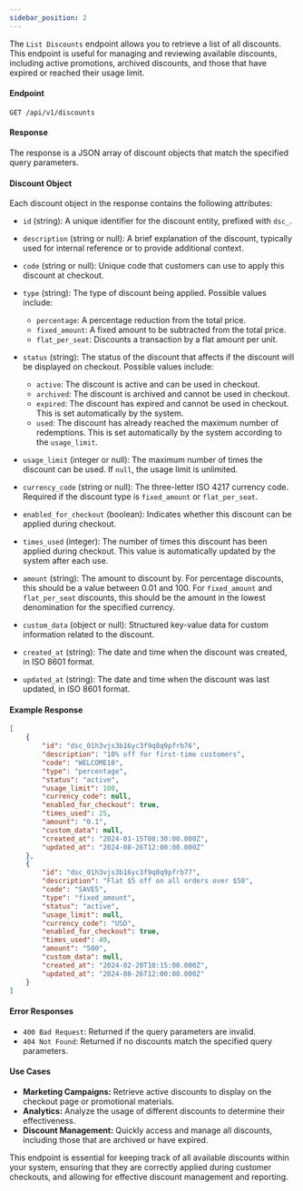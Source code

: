 ```yaml
---
sidebar_position: 2
---
```



The `List Discounts` endpoint allows you to retrieve a list of all discounts. This endpoint is useful for managing and reviewing available discounts, including active promotions, archived discounts, and those that have expired or reached their usage limit.

#### Endpoint

```http
GET /api/v1/discounts
```

#### Response

The response is a JSON array of discount objects that match the specified query parameters.

#### Discount Object

Each discount object in the response contains the following attributes:

- `id` (string): A unique identifier for the discount entity, prefixed with `dsc_`.
  
- `description` (string or null): A brief explanation of the discount, typically used for internal reference or to provide additional context.

- `code` (string or null): Unique code that customers can use to apply this discount at checkout.

- `type` (string): The type of discount being applied. Possible values include:
  - `percentage`: A percentage reduction from the total price.
  - `fixed_amount`: A fixed amount to be subtracted from the total price.
  - `flat_per_seat`: Discounts a transaction by a flat amount per unit.

- `status` (string): The status of the discount that affects if the discount will be displayed on checkout. Possible values include:
  - `active`: The discount is active and can be used in checkout.
  - `archived`: The discount is archived and cannot be used in checkout.
  - `expired`: The discount has expired and cannot be used in checkout. This is set automatically by the system.
  - `used`: The discount has already reached the maximum number of redemptions. This is set automatically by the system according to the `usage_limit`.

- `usage_limit` (integer or null): The maximum number of times the discount can be used. If `null`, the usage limit is unlimited.

- `currency_code` (string or null): The three-letter ISO 4217 currency code. Required if the discount type is `fixed_amount` or `flat_per_seat`.

- `enabled_for_checkout` (boolean): Indicates whether this discount can be applied during checkout.

- `times_used` (integer): The number of times this discount has been applied during checkout. This value is automatically updated by the system after each use.

- `amount` (string): The amount to discount by. For percentage discounts, this should be a value between 0.01 and 100. For `fixed_amount` and `flat_per_seat` discounts, this should be the amount in the lowest denomination for the specified currency.

- `custom_data` (object or null): Structured key-value data for custom information related to the discount.

- `created_at` (string): The date and time when the discount was created, in ISO 8601 format.

- `updated_at` (string): The date and time when the discount was last updated, in ISO 8601 format.

#### Example Response

```json
[
    {
        "id": "dsc_01h3vjs3b16yc3f9q8q9pfrb76",
        "description": "10% off for first-time customers",
        "code": "WELCOME10",
        "type": "percentage",
        "status": "active",
        "usage_limit": 100,
        "currency_code": null,
        "enabled_for_checkout": true,
        "times_used": 25,
        "amount": "0.1",
        "custom_data": null,
        "created_at": "2024-01-15T08:30:00.000Z",
        "updated_at": "2024-08-26T12:00:00.000Z"
    },
    {
        "id": "dsc_01h3vjs3b16yc3f9q8q9pfrb77",
        "description": "Flat $5 off on all orders over $50",
        "code": "SAVE5",
        "type": "fixed_amount",
        "status": "active",
        "usage_limit": null,
        "currency_code": "USD",
        "enabled_for_checkout": true,
        "times_used": 40,
        "amount": "500",
        "custom_data": null,
        "created_at": "2024-02-20T10:15:00.000Z",
        "updated_at": "2024-08-26T12:00:00.000Z"
    }
]
```

#### Error Responses

- `400 Bad Request`: Returned if the query parameters are invalid.
- `404 Not Found`: Returned if no discounts match the specified query parameters.

#### Use Cases

- **Marketing Campaigns:** Retrieve active discounts to display on the checkout page or promotional materials.
- **Analytics:** Analyze the usage of different discounts to determine their effectiveness.
- **Discount Management:** Quickly access and manage all discounts, including those that are archived or have expired.

This endpoint is essential for keeping track of all available discounts within your system, ensuring that they are correctly applied during customer checkouts, and allowing for effective discount management and reporting.
